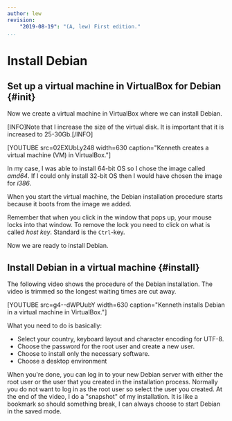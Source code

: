```yaml
---
author: lew
revision:
    "2019-08-19": "(A, lew) First edition."
...
```

Install Debian
=======================

Set up a virtual machine in VirtualBox for Debian {#init}
---------------------------------

Now we create a virtual machine in VirtualBox where we can install Debian.

[INFO]Note that I increase the size of the virtual disk. It is important that it is increased to 25-30Gb.[/INFO]

[YOUTUBE src=02EXUbLy248 width=630 caption="Kenneth creates a virtual machine (VM) in VirtualBox."]

In my case, I was able to install 64-bit OS so I chose the image called *amd64*. If I could only install 32-bit OS then I would have chosen the image for *i386*.

When you start the virtual machine, the Debian installation procedure starts because it boots from the image we added.

Remember that when you click in the window that pops up, your mouse locks into that window. To remove the lock you need to click on what is called *host key*. Standard is the `Ctrl`-key.

Now we are ready to install Debian.




Install Debian in a virtual machine {#install}
---------------------------------

The following video shows the procedure of the Debian installation. The video is trimmed so the longest waiting times are cut away.

[YOUTUBE src=g4--dWPUubY width=630 caption="Kenneth installs Debian in a virtual machine in VirtualBox."]

What you need to do is basically:

* Select your country, keyboard layout and character encoding for UTF-8.
* Choose the password for the root user and create a new user.
* Choose to install only the necessary software.
* Choose a desktop environment

When you're done, you can log in to your new Debian server with either the root user or the user that you created in the installation process. Normally you do not want to log in as the root user so select the user you created. At the end of the video, I do a "snapshot" of my installation. It is like a bookmark so should something break, I can always choose to start Debian in the saved mode.

<!-- A good tip is to move on to that [installera ssh](guide/kom-igang-med-ssh/ssh) -->
